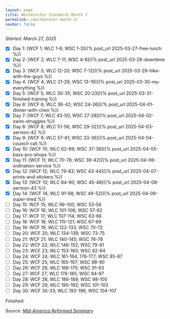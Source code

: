 ```yaml
---
layout: page
title: Westminster Standards Month 3
permalink: /westminster-month-3/
navbar: false
---
```


*Started: March 27, 2025*

- [x] Day 1: [WCF 1; WLC 1-6; WSC 1-3]({% post_url 2025-03-27-free-lunch %})
- [x] Day 2: [WCF 2; WLC 7-11; WSC 4-6]({% post_url 2025-03-28-downtime %})
- [x] Day 3: [WCF 3; WLC 12-20; WSC 7-12]({% post_url 2025-03-29-hike-with-the-guys %})
- [x] Day 4: [WCF 4; WLC 21-29; WSC 13-19]({% post_url 2025-03-30-my-everything %})
- [x] Day 5: [WCF 5; WLC 30-35; WSC 20-23]({% post_url 2025-03-31-finished-training %})
- [x] Day 6: [WCF 6; WLC 36-42; WSC 24-26]({% post_url 2025-04-01-dinner-with-chen %})
- [x] Day 7: [WCF 7; WLC 43-50; WSC 27-28]({% post_url 2025-04-02-swim-struggles %})
- [x] Day 8: [WCF 8; WLC 51-56; WSC 29-32]({% post_url 2025-04-03-sermon-42 %})
- [x] Day 9: [WCF 9; WLC 57-61; WSC 33-36]({% post_url 2025-04-04-council-call %})
- [x] Day 10: [WCF 10; WLC 62-69; WSC 37-38]({% post_url 2025-04-05-bass-pro-shops %})
- [x] Day 11: [WCF 11; WLC 70-78; WSC 39-42]({% post_url 2025-04-06-ordination-service %})
- [x] Day 12: [WCF 12; WLC 79-83; WSC 43-44]({% post_url 2025-04-07-prints-and-stickers %})
- [x] Day 13: [WCF 13; WLC 84-90; WSC 45-48]({% post_url 2025-04-08-sermon-43 %})
- [x] Day 14: [WCF 14; WLC 91-98; WSC 49-52]({% post_url 2025-04-09-super-tired %})
- [ ] Day 15: WCF 15; WLC 99-100; WSC 53-56
- [ ] Day 16: WCF 16; WLC 101-106; WSC 57-62
- [ ] Day 17: WCF 17; WLC 107-114; WSC 63-66
- [ ] Day 18: WCF 18; WLC 115-121; WSC 67-69
- [ ] Day 19: WCF 19; WLC 122-133; WSC 70-72
- [ ] Day 20: WCF 20; WLC 134-139; WSC 73-75
- [ ] Day 21: WCF 21; WLC 140-145; WSC 76-78
- [ ] Day 22: WCF 22; WLC 146-152; WSC 79-81
- [ ] Day 23: WCF 23; WLC 153-160; WSC 82-84
- [ ] Day 24: WCF 24; WLC 161-164, 176-177; WSC 85-87
- [ ] Day 25: WCF 25; WLC 165-167; WSC 88-90
- [ ] Day 26: WCF 26; WLC 168-175; WSC 91-93
- [ ] Day 27: WCF 27; WLC 178-185; WSC 94-97
- [ ] Day 28: WCF 28; WLC 186-189; WSC 98-100
- [ ] Day 29: WCF 29; WLC 190-192; WSC 101-103
- [ ] Day 30: WCF 30-33; WLC 193-196; WSC 104-107

*Finished:*

*Source:* [*Mid-America Reformed Seminary*](https://s3.us-west-1.amazonaws.com/blog.swang.cloud/reformed-standards-monthly.pdf)